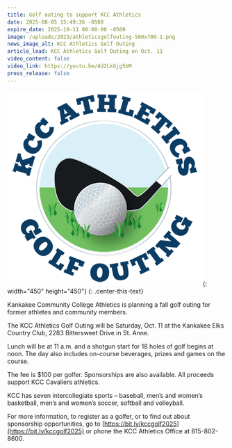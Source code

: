 ```yaml
---
title: Golf outing to support KCC Athletics
date: 2025-08-05 15:49:36 -0500
expire_date: 2025-10-11 00:00:00 -0500
image: /uploads/2023/athleticsgolfouting-580x700-1.png
news_image_alt: KCC Athletics Golf Outing
article_lead: KCC Athletics Golf Outing on Oct. 11
video_content: false
video_link: https://youtu.be/4d2LkGjg5bM
press_release: false
---
```

![KCC Athletics Golf Outing](/uploads/2023/athleticsgolfouting-450x450.png "KCC Athletics Golf Outing"){: width="450" height="450"}
{: .center-this-text}

Kankakee Community College Athletics is planning a fall golf outing for former athletes and community members.

The KCC Athletics Golf Outing will be Saturday, Oct. 11 at the Kankakee Elks Country Club, 2283 Bittersweet Drive in St. Anne.

Lunch will be at 11 a.m. and a shotgun start for 18 holes of golf begins at noon. The day also includes on-course beverages, prizes and games on the course.

The fee is $100 per golfer. Sponsorships are also available. All proceeds support KCC Cavaliers athletics.

KCC has seven intercollegiate sports – baseball, men’s and women’s basketball, men’s and women’s soccer, softball and volleyball.

For more information, to register as a golfer, or to find out about sponsorship opportunities, go to [https://bit.ly/kccgolf2025](https://bit.ly/kccgolf2025) or phone the KCC Athletics Office at 815-802-8600.